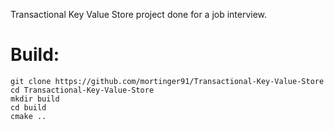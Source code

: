Transactional Key Value Store project done for a job interview.

<h1>Build:</h1>

	git clone https://github.com/mortinger91/Transactional-Key-Value-Store
	cd Transactional-Key-Value-Store
	mkdir build
	cd build
	cmake ..

